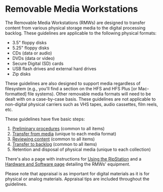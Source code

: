 # Removable Media Workstations
The Removable Media Workstations (RMWs) are designed to transfer content from various physical storage media to the digital processing backlog. These guidelines are applicable to the following physical formats:

- 3.5" floppy disks
- 5.25" floppy disks
- CDs (data or audio)
- DVDs (data or video)
- Secure Digital (SD) cards
- USB flash drives and external hard drives
- Zip disks

These guidelines are also designed to support media regardless of filesystem (e.g., you'll find a section on the HFS and HFS Plus [or Mac-formatted] file systems). Other removable media formats will need to be dealt with on a case-by-case basis. These guidelines are not applicable to non-digital physical carriers such as VHS tapes, audio cassettes, film reels, etc.  

These guidelines have five basic steps:
1. [Preliminary procedures](preliminary_procedures.md) (common to all items)
2. [Transfer from media](transfer_from_media.md) (unique to each media format)
3. [Reviewing content](review.md) (common to all items)
4. [Transfer to backlog](transfer_to_backlog.md) (common to all items)
5. Retention and disposal of physical media (unique to each collection)

There's also a page with instructions for [Using the RipStation](using_the_ripstation.md) and a [Hardware and Software page](hardware_and_software.md) detailing the RMWs' equipment.

Please note that appraisal is as important for digital materials as it is for physical or analog materials. Appraisal tips are included throughout the guidelines.
